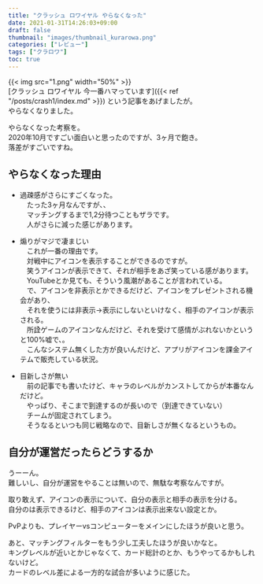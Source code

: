 ```yaml
---
title: "クラッシュ ロワイヤル やらなくなった"
date: 2021-01-31T14:26:03+09:00
draft: false
thumbnail: "images/thumbnail_kurarowa.png"
categories: ["レビュー"]
tags: ["クラロワ"]
toc: true
---
```


{{< img src="1.png" width="50%" >}}  
[クラッシュ ロワイヤル 今一番ハマっています]({{< ref "/posts/crash1/index.md" >}}) 
という記事をあげましたが。  
やらなくなりました。  
  
やらなくなった考察を。  
2020年10月ですごい面白いと思ったのですが、3ヶ月で飽き。  
落差がすごいですね。  
  
## やらなくなった理由
- 過疎感がさらにすごくなった。  
　たった3ヶ月なんですが、、  
　マッチングするまで1,2分待つこともザラです。  
　人がさらに減った感じがあります。  
  
- 煽りがマジで凄まじい  
　これが一番の理由です。  
　対戦中にアイコンを表示することができるのですが。  
　笑うアイコンが表示できて、それが相手をあざ笑っている感があります。  
　YouTubeとか見ても、そういう風潮があることが言われている。  
　で、アイコンを非表示とかできるだけど、アイコンをプレゼントされる機会があり、  
　それを使うには非表示→表示にしないといけなく、相手のアイコンが表示される。  
　所詮ゲームのアイコンなんだけど、それを受けて感情がぶれないかというと100%嘘で、。  
　こんなシステム無くした方が良いんだけど、アプリがアイコンを課金アイテムで販売している状況。  

- 目新しさが無い  
　前の記事でも書いたけど、キャラのレベルがカンストしてからが本番なんだけど。  
　やっぱり、そこまで到達するのが長いので（到達できていない）  
　チームが固定されてしまう。  
　そうなるといつも同じ戦略なので、目新しさが無くなるというもの。  
  
  
## 自分が運営だったらどうするか
うーーん。  
難しいし、自分が運営をやることは無いので、無駄な考察なんですが。  
  
取り敢えず、アイコンの表示について、自分の表示と相手の表示を分ける。  
自分のは表示できるけど、相手のアイコンは表示出来ない設定とか。  
  
PvPよりも、プレイヤーvsコンピューターをメインにしたほうが良いと思う。  
  
あと、マッチングフィルターをもう少し工夫したほうが良いかなと。  
キングレベルが近いとかじゃなくて、カード総計のとか、もうやってるかもしれないけど。  
カードのレベル差による一方的な試合が多いように感じた。  




